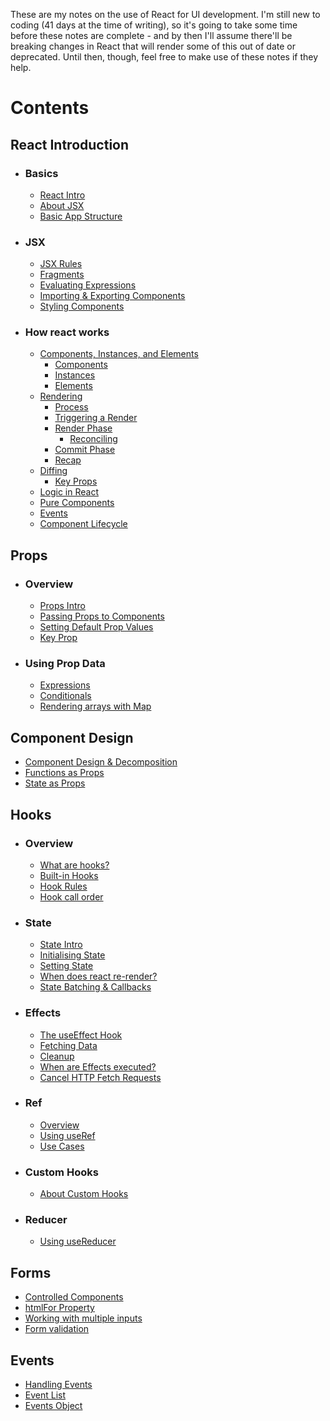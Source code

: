 These are my notes on the use of React for UI development. I'm still new to coding (41 days at the time of writing), so it's going to take some time before these notes are complete - and by then I'll assume there'll be breaking changes in React that will render some of this out of date or deprecated. Until then, though, feel free to make use of these notes if they help.

# Contents

## React Introduction

- ### Basics

  - [React Intro](./basics.md#intro-to-react)
  - [About JSX](./basics.md#intro-to-jsx)
  - [Basic App Structure](./basics.md#basic-react-structure)

- ### JSX

  - [JSX Rules](./jsx-in-detail.md#jsx-rules)
  - [Fragments](./jsx-in-detail.md#fragments)
  - [Evaluating Expressions](./jsx-in-detail.md#evaluating-js-expressions-in-jsx)
  - [Importing & Exporting Components](./jsx-in-detail.md#importing-and-exporting-components)
  - [Styling Components](./jsx-in-detail.md#styling-components)

- ### How react works

  - [Components, Instances, and Elements](./how-react-works.md#components-instances-and-elements)
    - [Components](./how-react-works.md#components)
    - [Instances](./how-react-works.md#instances)
    - [Elements](./how-react-works.md#elements)
  - [Rendering](./how-react-works.md#rendering)
    - [Process](./how-react-works.md#process)
    - [Triggering a Render](./how-react-works.md#triggering-a-render)
    - [Render Phase](./how-react-works.md#render-phase)
      - [Reconciling](./how-react-works.md#reconsiling)
    - [Commit Phase](./how-react-works.md#commit-phase)
    - [Recap](./how-react-works.md#recap)
  - [Diffing](./how-react-works.md#diffing)
    - [Key Props](./how-react-works.md#key-prop)
  - [Logic in React](./how-react-works.md#logic-in-react)
  - [Pure Components](./how-react-works.md#pure-components)
  - [Events](./how-react-works.md#events)
  - [Component Lifecycle](./how-react-works.md#component-lifecycle)

## Props

- ### Overview

  - [Props Intro](./props.md#props-intro)
  - [Passing Props to Components](./props.md#passing-props-to-components)
  - [Setting Default Prop Values](./props.md#setting-a-default-value-for-a-prop)
  - [Key Prop](./props.md#the-key-prop)

- ### Using Prop Data

  - [Expressions](./using-prop-data.md#expressions)
  - [Conditionals](./using-prop-data.md#conditionals)
  - [Rendering arrays with Map](./using-prop-data.md#render-arrays)

## Component Design

- [Component Design & Decomposition](./component-design.md#component-design)
- [Functions as Props](./component-design.md#passing-functions-as-props)
- [State as Props](./component-design.md#state-as-props)

## Hooks

- ### Overview

  - [What are hooks?](./hooks.md#what-is-a-react-hook)
  - [Built-in Hooks](./hooks.md#built-in-hooks)
  - [Hook Rules](./hooks.md#rules-of-hooks)
  - [Hook call order](./hooks.md#hook-call-order)

- ### State

  - [State Intro](./state.md#intro-to-usestate)
  - [Initialising State](./state.md#initialising-state)
  - [Setting State](./state.md#setting-state)
  - [When does react re-render?](./state.md#when-does-react-re-render)
  - [State Batching & Callbacks](./how-react-works.md#state-update-batching)

- ### Effects

  - [The useEffect Hook](./effects.md#the-useeffect-hook)
  - [Fetching Data](./effects.md#fetching-data-from-an-api)
  - [Cleanup](./effects.md#cleanup)
  - [When are Effects executed?](./effects.md#when-are-effects-executed)
  - [Cancel HTTP Fetch Requests](./effects.md#cancel-a-http-fetch-request-with-cleanup)

- ### Ref

  - [Overview](./refs.md#overview)
  - [Using useRef](./refs.md#using-refs)
  - [Use Cases](./refs.md#use-cases)

- ### Custom Hooks

  - [About Custom Hooks](./hooks.md#about-custom-hooks)

- ### Reducer
  - [Using useReducer](./reducer.md#using-usereducer)

## Forms

- [Controlled Components](./forms.md#controlled-components)
- [htmlFor Property](./forms.md#the-htmlfor-property)
- [Working with multiple inputs](./forms.md#forms-with-multiple-inputs)
- [Form validation](./forms.md#form-validation)

## Events

- [Handling Events](./events.md#handling-events)
- [Event List](./events.md#more-events)
- [Events Object](./events.md#events-object)
